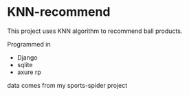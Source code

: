 # KNN-recommend
This project uses KNN algorithm to recommend ball products.

Programmed in
- Django
- sqlite
- axure rp

data comes from my sports-spider project
